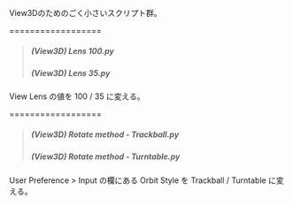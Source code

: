 

View3Dのためのごく小さいスクリプト群。

==================

> ##### (View3D) Lens 100.py
> ##### (View3D) Lens 35.py

View Lens の値を 100 / 35 に変える。

==================

> ##### (View3D) Rotate method - Trackball.py
> ##### (View3D) Rotate method - Turntable.py

User Preference > Input の欄にある Orbit Style を Trackball / Turntable に変える。


